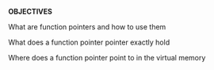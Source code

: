 **OBJECTIVES**

What are function pointers and how to use them

What does a function pointer pointer exactly hold

Where does a function pointer point to in the virtual memory